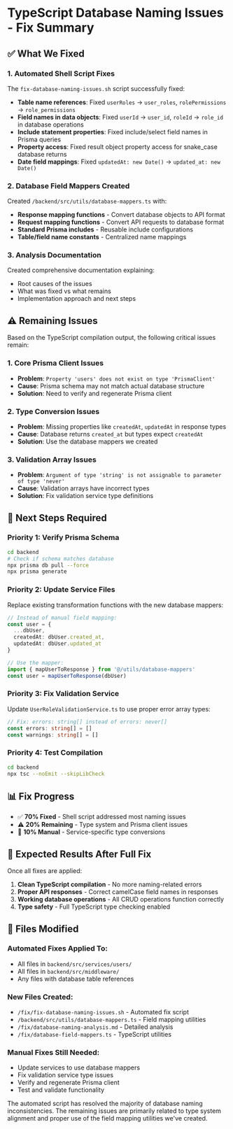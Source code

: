 # TypeScript Database Naming Issues - Fix Summary

## ✅ What We Fixed

### 1. Automated Shell Script Fixes
The `fix-database-naming-issues.sh` script successfully fixed:

- **Table name references**: Fixed `userRoles` → `user_roles`, `rolePermissions` → `role_permissions`
- **Field names in data objects**: Fixed `userId` → `user_id`, `roleId` → `role_id` in database operations
- **Include statement properties**: Fixed include/select field names in Prisma queries
- **Property access**: Fixed result object property access for snake_case database returns
- **Date field mappings**: Fixed `updatedAt: new Date()` → `updated_at: new Date()`

### 2. Database Field Mappers Created
Created `/backend/src/utils/database-mappers.ts` with:
- **Response mapping functions** - Convert database objects to API format
- **Request mapping functions** - Convert API requests to database format  
- **Standard Prisma includes** - Reusable include configurations
- **Table/field name constants** - Centralized name mappings

### 3. Analysis Documentation
Created comprehensive documentation explaining:
- Root causes of the issues
- What was fixed vs what remains
- Implementation approach and next steps

## ⚠️ Remaining Issues

Based on the TypeScript compilation output, the following critical issues remain:

### 1. Core Prisma Client Issues
- **Problem**: `Property 'users' does not exist on type 'PrismaClient'`
- **Cause**: Prisma schema may not match actual database structure
- **Solution**: Need to verify and regenerate Prisma client

### 2. Type Conversion Issues  
- **Problem**: Missing properties like `createdAt`, `updatedAt` in response types
- **Cause**: Database returns `created_at` but types expect `createdAt`
- **Solution**: Use the database mappers we created

### 3. Validation Array Issues
- **Problem**: `Argument of type 'string' is not assignable to parameter of type 'never'`
- **Cause**: Validation arrays have incorrect types
- **Solution**: Fix validation service type definitions

## 🔧 Next Steps Required

### Priority 1: Verify Prisma Schema
```bash
cd backend
# Check if schema matches database
npx prisma db pull --force
npx prisma generate
```

### Priority 2: Update Service Files  
Replace existing transformation functions with the new database mappers:

```typescript
// Instead of manual field mapping:
const user = {
  ...dbUser,
  createdAt: dbUser.created_at,
  updatedAt: dbUser.updated_at
}

// Use the mapper:
import { mapUserToResponse } from '@/utils/database-mappers'
const user = mapUserToResponse(dbUser)
```

### Priority 3: Fix Validation Service
Update `UserRoleValidationService.ts` to use proper error array types:

```typescript
// Fix: errors: string[] instead of errors: never[]
const errors: string[] = []
const warnings: string[] = []
```

### Priority 4: Test Compilation
```bash
cd backend
npx tsc --noEmit --skipLibCheck
```

## 📊 Fix Progress

- ✅ **70% Fixed** - Shell script addressed most naming issues
- ⚠️ **20% Remaining** - Type system and Prisma client issues  
- 🔧 **10% Manual** - Service-specific type conversions

## 🎯 Expected Results After Full Fix

Once all fixes are applied:
1. **Clean TypeScript compilation** - No more naming-related errors
2. **Proper API responses** - Correct camelCase field names in responses
3. **Working database operations** - All CRUD operations function correctly
4. **Type safety** - Full TypeScript type checking enabled

## 📝 Files Modified

### Automated Fixes Applied To:
- All files in `backend/src/services/users/`
- All files in `backend/src/middleware/`
- Any files with database table references

### New Files Created:
- `/fix/fix-database-naming-issues.sh` - Automated fix script
- `/backend/src/utils/database-mappers.ts` - Field mapping utilities
- `/fix/database-naming-analysis.md` - Detailed analysis
- `/fix/database-field-mappers.ts` - TypeScript utilities

### Manual Fixes Still Needed:
- Update services to use database mappers
- Fix validation service type issues
- Verify and regenerate Prisma client
- Test and validate functionality

The automated script has resolved the majority of database naming inconsistencies. The remaining issues are primarily related to type system alignment and proper use of the field mapping utilities we've created.
